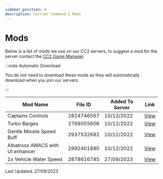 ```yaml
---
sidebar_position: 0
description: Carrier Command 2 Mods
---
```


# Mods
Below is a list of mods we use on our CC2 servers, to suggest a mod for the server contact the <a href="https://trickys.gg/staffteam">CC2 Game Manager</a>.

:::note Automatic Download

You do not need to download these mods as they will automatically download when you join our servers.

:::

| Mod Name                         | File ID    | Added To Server | Link                                                                      |
| -------------------------------- | ---------- | --------------- | ------------------------------------------------------------------------- |
| Captains Controls                | 2824746567 | 10/12/2022      | [View](https://steamcommunity.com/sharedfiles/filedetails/?id=2824746567) |
| Turbo Barges                     | 2769055606 | 10/12/2022      | [View](https://steamcommunity.com/sharedfiles/filedetails/?id=2769055606) |
| Gentle Missile Speed Buff        | 2937532682 | 10/12/2022      | [View](https://steamcommunity.com/sharedfiles/filedetails/?id=2937532682) |
| Albatross AWACS with UI enhancer | 2892401880 | 10/12/2022      | [View](https://steamcommunity.com/sharedfiles/filedetails/?id=2892401880) |
| 2x Vehicle Water Speed           | 2878616785 | 27/09/2023      | [View](https://steamcommunity.com/sharedfiles/filedetails/?id=2824714936) |

Last Updated: 27/09/2023<!-- AA/TV Missile Rebalance    \[View\](https://steamcommunity.com/sharedfiles/filedetails/?id=2878616785) -->